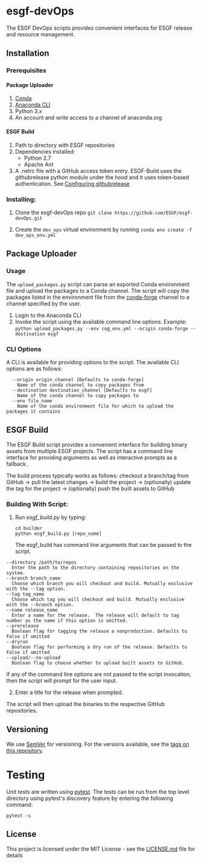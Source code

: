 # esgf-devOps

The ESGF DevOps scripts provides convenient interfaces for ESGF release and resource management.

## Installation

### Prerequisites

#### Package Uploader

1. [Conda](https://conda.io/en/latest/)
2. [Anaconda CLI](https://docs.anaconda.com/anaconda-repository/user-guide/tasks/install-client-cli/)
3. Python 3.x
4. An account and write access to a channel of anaconda.org

#### ESGF Build

1. Path to directory with ESGF repositories
2. Dependencies installed:
   - Python 2.7
   - Apache Ant
3. A .netrc file with a GitHub access token entry. ESGF-Build uses the githubrelease python module under the hood and it uses token-based authentication. See [Configuring githubrelease](https://github.com/j0057/github-release#configuring)

### Installing:

1. Clone the esgf-devOps repo `git clone https://github.com/ESGF/esgf-devOps.git`

2. Create the `dev_ops` virtual environment by running `conda env create -f dev_ops_env.yml`

## Package Uploader

### Usage

The `upload_packages.py` script can parse an exported Conda environment file and upload the packages to a Conda channel. The script will copy the packages listed in the environment file from the [conda-forge](https://anaconda.org/conda-forge/repo) channel to a channel specified by the user.

1. Login to the Anaconda CLI
2. Invoke the script using the available command line options. Example: `python upload_packages.py --env cog_env.yml --origin conda-forge --destination esgf`

### CLI Options

A CLI is available for providing options to the script. The available CLI options are as follows:

```shell
  --origin origin_channel [Defaults to conda-forge]
    Name of the conda channel to copy packages from
  --destination destination_channel [Defaults to esgf]
    Name of the conda channel to copy packages to
  --env file_name
    Name of the conda environment file for which to upload the packages it contains
```

## ESGF Build

The ESGF Build script provides a convenient interface for building binary assets from multiple ESGF projects. The script
has a command line interface for providing arguments as well as interactive prompts as a fallback.

The build process typically works as follows: checkout a branch/tag from GitHub -> pull the latest changes -> build the project -> (optionally) update the tag for the project -> (optionally) push the built assets to GitHub

### Building With Script:

1. Run _esgf_build.py_ by typing:
   ```shell
   cd builder
   python esgf_build.py [repo_name]
   ```
   The esgf_build has command line arguments that can be passed to the script.

```shell
--directory /path/to/repos
  Enter the path to the directory containing repositories on the system.
--branch branch_name
  Choose which branch you will checkout and build. Mutually exclusive with the --tag option.
--tag tag_name
  Choose which tag you will checkout and build. Mutually exclusive with the --branch option.
--name release_name
  Enter a name for the release.  The release will default to tag number as the name if this option is omitted.
--prerelease
  Boolean flag for tagging the release a nonproduction. Defaults to False if omitted
--dryrun
  Boolean flag for performing a dry run of the release. Defaults to False if omitted
--upload/--no-upload
  Boolean flag to choose whether to upload built assets to GitHub.
```

If any of the command line options are not passed to the script invocation, then the script will prompt for the user input.

2. Enter a title for the release when prompted.

The script will then upload the binaries to the respective GitHub repositories.

## Versioning

We use [SemVer](http://semver.org/) for versioning. For the versions available, see the [tags on this repository](https://github.com/ESGF/esgf-build/tags).

# Testing

Unit tests are written using [pytest](https://docs.pytest.org/en/latest/). The tests can be run from the top level directory using pytest's discovery feature by entering the following command:

`pytest -s`

## License

This project is licensed under the MIT License - see the [LICENSE.md](LICENSE.md) file for details

